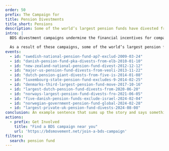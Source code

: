 ```yaml
---
order: 50
prefix: The Campaign for
title: Pension Divestments
title_short: Pensions
description: Some of the world’s largest pension funds have divested from corporations based on their role in violations of international law and Palestinian human rights.
intro: |
  BDS divestment campaigns undermine the financial incentives for companies that provide equipment, services, and infrastructure to Israel’s regime of apartheid and settler colonialism.

  As a result of these campaigns, some of the world’s largest pension funds have divested from corporations based on their role in violations of international law and Palestinian human rights.
events:
  - id: "swedish-national-pension-fund-ap7-exclud-2009-03-24"
  - id: "danish-pension-fund-pka-divests-from-elb-2010-01-10"
  - id: "new-zealand-national-pension-fund-divest-2012-12-12"
  - id: "major-us-pension-fund-divests-from-veoli-2013-11-22"
  - id: "dutch-pension-giant-divests-from-five-is-2014-01-08"
  - id: "luxembourg-state-pension-fund-excludes-9-2014-02-25"
  - id: "denmarks-third-largest-pension-fund-move-2017-10-16"
  - id: "largest-dutch-pension-fund-divests-from-2020-06-20"
  - id: "norways-largest-pension-fund-divests-fro-2021-06-05"
  - id: "five-danish-pension-funds-exclude-israel-2024-02-04"
  - id: "norwegian-government-pension-fund-global-2024-02-28"
  - id: "largest-private-uk-pension-fund-divests-2024-08-08"
conclusion: An example sentence that sums up the story and says something about where it’s heading or what next or what the final impact was or something like that.
actions:
  - prefix: Get Involved
    title: "Find a BDS campaign near you"
    url: 'https://bdsmovement.net/join-a-bds-campaign'
filters:
  search: pension fund
---
```



